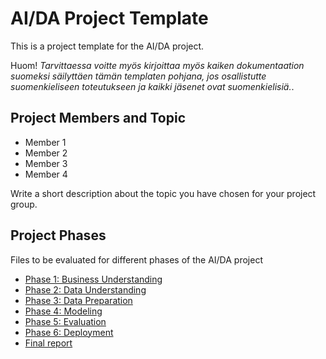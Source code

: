 # AI/DA Project Template

This is a project template for the AI/DA project.

Huom! _Tarvittaessa voitte myös kirjoittaa myös kaiken dokumentaation suomeksi säilyttäen tämän templaten pohjana, 
jos osallistutte suomenkieliseen toteutukseen ja kaikki jäsenet ovat suomenkielisiä._.

## Project Members and Topic

- Member 1
- Member 2
- Member 3
- Member 4

Write a short description about the topic you have chosen for your project group.

## Project Phases

Files to be evaluated for different phases of the AI/DA project

- [Phase 1: Business Understanding](docs/Phase%201/phase_1_results.md)
- [Phase 2: Data Understanding](docs/Phase%202/phase_2_results.ipynb)
- [Phase 3: Data Preparation](docs/Phase%203/phase_3_results.ipynb)
- [Phase 4: Modeling](docs/Phase%204/phase_4_results.ipynb)
- [Phase 5: Evaluation](docs/Phase%205/phase_5_results.ipynb)
- [Phase 6: Deployment](docs/Phase%206/phase_6_results.md)
- [Final report](docs/Phase%207%20Final%20report/final_report.md)
